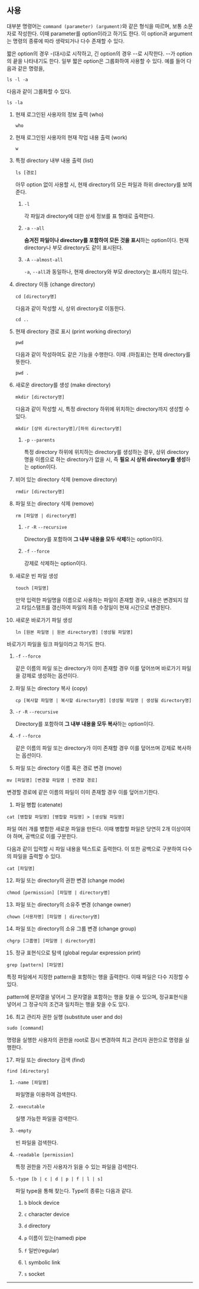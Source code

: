 ## 사용

대부분 명령어는 `command (parameter) (argument)`와 같은 형식을 따르며, 보통 소문자로 작성한다. 이때 parameter를 option이라고 하기도 한다. 이 option과 argument는 명령의 종류에 따라 생략되거나 다수 존재할 수 있다.

짧은 option의 경우 -(대시)로 시작하고, 긴 option의 경우 --로 시작한다. --가 option의 끝을 나타내기도 한다. 일부 짧은 option은 그룹화하여 사용할 수 있다. 예를 들어 다음과 같은 명령을,

```shell
ls -l -a
```

다음과 같이 그룹화할 수 있다.

```shell
ls -la
```

1. 현재 로그인된 사용자의 정보 출력 (who)

   ```shell
   who
   ```

2. 현재 로그인된 사용자의 현재 작업 내용 출력 (work)

   ```shell
   w
   ```

3. 특정 directory 내부 내용 출력 (list)

   ```shell
   ls [경로]
   ```

   아무 option 없이 사용할 시, 현재 directory의 모든 파일과 하위 directory를 보여준다.

   1. `-l`

      각 파일과 directory에 대한 상세 정보를 표 형태로 출력한다.

   2. `-a` `--all`

      **숨겨진 파일이나 directory를 포함하여 모든 것을 표시**하는 option이다. 현재 directory나 부모 directory도 같이 표시된다.

   3. `-A` `--almost-all`

      `-a`, `--all`과 동일하나, 현재 directory와 부모 directory는 표시하지 않는다.

4. directory 이동 (change directory)

   ```shell
   cd [directory명]
   ```

   다음과 같이 작성할 시, 상위 directory로 이동한다.

   ```shell
   cd ..
   ```

5. 현재 directory 경로 표시 (print working directory)

   ```shell
   pwd
   ```

   다음과 같이 작성하여도 같은 기능을 수행한다. 이때 .(마침표)는 현재 directory를 뜻한다.

   ```shell
   pwd .
   ```

6. 새로운 directory를 생성 (make directory)

   ```shell
   mkdir [directory명]
   ```

   다음과 같이 작성할 시, 특정 directory 하위에 위치하는 directory까지 생성할 수 있다.

   ```shell
   mkdir [상위 directory명]/[하위 directory명]
   ```

   1. `-p` `--parents`

      특정 directory 하위에 위치하는 directory를 생성하는 경우, 상위 directory명을 이름으로 하는 directory가 없을 시, 즉 **필요 시 상위 directory를 생성**하는 option이다.

7. 비어 있는 directory 삭제 (remove directory)

   ```shell
   rmdir [directory명]
   ```

8. 파일 또는 directory 삭제 (remove)

   ```shell
   rm [파일명 | directory명]
   ```

   1. `-r` `-R` `--recursive`

      Directory를 포함하여 **그 내부 내용을 모두 삭제**하는 option이다.

   2. `-f` `--force`

      강제로 삭제하는 option이다.

9. 새로운 빈 파일 생성

   ```shell
   touch [파일명]
   ```

   만약 입력한 파일명을 이름으로 사용하는 파일이 존재할 경우, 내용은 변경되지 않고 타임스탬프를 갱신하여 파일의 최종 수정일이 현재 시간으로 변경된다.

10. 새로운 바로가기 파일 생성

    ```shell
    ln [원본 파일명 | 원본 directory명] [생성될 파일명]
    ```

바로가기 파일을 링크 파일이라고 하기도 한다.

1. `-f` `--force`

   같은 이름의 파일 또는 directory가 이미 존재할 경우 이를 덮어쓰며 바로가기 파일을 강제로 생성하는 옵션이다.

2. 파일 또는 directory 복사 (copy)

   ```shell
   cp [복사할 파일명 | 복사할 directory명] [생성될 파일명 | 생성될 directory명]
   ```

3. `-r` `-R` `--recursive`

   Directory를 포함하여 **그 내부 내용을 모두 복사**하는 option이다.

4. `-f` `--force`

   같은 이름의 파일 또는 directory가 이미 존재할 경우 이를 덮어쓰며 강제로 복사하는 옵션이다.

5. 파일 또는 directory 이름 혹은 경로 변경 (move)

```shell
mv [파일명] [변경할 파일명 | 변경할 경로]
```

변경할 경로에 같은 이름의 파일이 이미 존재할 경우 이를 덮어쓰기한다.

1.  파일 병합 (catenate)

```shell
cat [병합할 파일명] [병합할 파일명] > [생성될 파일명]
```

파일 여러 개를 병합한 새로운 파일을 만든다. 이때 병합할 파일은 당연히 2개 이상이여야 하며, 공백으로 이를 구분한다.

다음과 같이 입력할 시 파일 내용을 텍스트로 출력한다. 이 또한 공백으로 구분하여 다수의 파일을 출력할 수 있다.

```shell
cat [파일명]
```

12. 파일 또는 directory의 권한 변경 (change mode)

```shell
chmod [permission] [파일명 | directory명]
```

13. 파일 또는 directory의 소유주 변경 (change owner)

```shell
chown [사용자명] [파일명 | directory명]
```

14. 파일 또는 directory의 소유 그룹 변경 (change group)

```shell
chgrp [그룹명] [파일명 | directory명]
```

15. 정규 표현식으로 탐색 (global regular expression print)

```shell
grep [pattern] [파일명]
```

특정 파일에서 지정한 pattern을 포함하는 행을 출력한다. 이때 파일은 다수 지정할 수 있다.

pattern에 문자열을 넣어서 그 문자열을 포함하는 행을 찾을 수 있으며, 정규표현식을 넣어서 그 정규식의 조건과 일치하는 행을 찾을 수도 있다.

16. 최고 관리자 권한 실행 (substitute user and do)

```shell
sudo [command]
```

명령을 실행한 사용자의 권한을 root로 잠시 변경하여 최고 관리자 권한으로 명령을 실행한다.

17. 파일 또는 directory 검색 (find)

```shell
find [directory]
```

1.  `-name [파일명]`

    파일명을 이용하여 검색한다.

2.  `-executable`

    실행 가능한 파일을 검색한다.

3.  `-empty`

    빈 파일을 검색한다.

4.  `-readable [permission]`

    특정 권한을 가진 사용자가 읽을 수 있는 파일을 검색한다.

5.  `-type [b | c | d | p | f | l | s]`

    파일 type을 통해 찾는다. Type의 종류는 다음과 같다.

    1. `b` block device

    2. `c` character device

    3. `d` directory

    4. `p` 이름이 있는(named) pipe

    5. `f` 일반(regular)

    6. `l` symbolic link

    7. `s` socket

---
